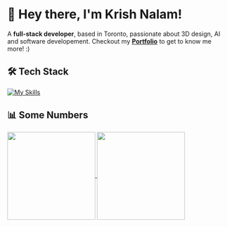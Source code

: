 # 👋 Hey there, I'm Krish Nalam!
A **full-stack developer**, based in Toronto, passionate about 3D design, AI and software developement.
Checkout my **[Portfolio](https://krishnalam.com)** to get to know me more! :)

## 🛠️ Tech Stack
[![My Skills](https://skillicons.dev/icons?i=linux,html,css,js,ts,react,nodejs,nextjs,mongodb,sqlite,python,java)](https://skillicons.dev)

## 📊 Some Numbers
<a href="https://github.com/KrisNalam/github-readme-stats">
  <img height=200 align="center" src="https://github-readme-stats.vercel.app/api?username=KrisNalam&show_icons=true&theme=dark&bg_color=00000000&include_all_commits=true"/>
</a>
<a href="https://github.com/KrisNalam/convoychat">
  <img height=200 align="center" src="https://github-readme-stats.vercel.app/api/top-langs/?username=KrisNalam&layout=donut&theme=dark&bg_color=00000000&size_weight=0.5&count_weight=0.5" />
</a>
